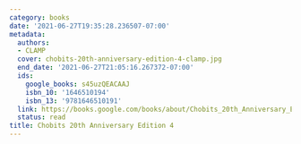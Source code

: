 ```yaml
---
category: books
date: '2021-06-27T19:35:28.236507-07:00'
metadata:
  authors:
  - CLAMP
  cover: chobits-20th-anniversary-edition-4-clamp.jpg
  end_date: '2021-06-27T21:05:16.267372-07:00'
  ids:
    google_books: s45uzQEACAAJ
    isbn_10: '1646510194'
    isbn_13: '9781646510191'
  link: https://books.google.com/books/about/Chobits_20th_Anniversary_Edition_4.html?hl=&id=s45uzQEACAAJ
  status: read
title: Chobits 20th Anniversary Edition 4
---
```

